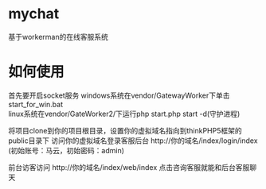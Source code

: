 # mychat
基于workerman的在线客服系统

# 如何使用
首先要开启socket服务 
windows系统在vendor/GatewayWorker下单击start_for_win.bat  
linux系统在vendor/GateWorker2/下运行php start.php start -d(守护进程)

将项目clone到你的项目根目录，设置你的虚拟域名指向到thinkPHP5框架的public目录下
访问你的虚拟域名登录客服后台  http://你的域名/index/login/index  (初始账号：马云，初始密码：admin)

前台访客访问  http://你的域名/index/web/index
点击咨询客服就能和后台客服聊天



